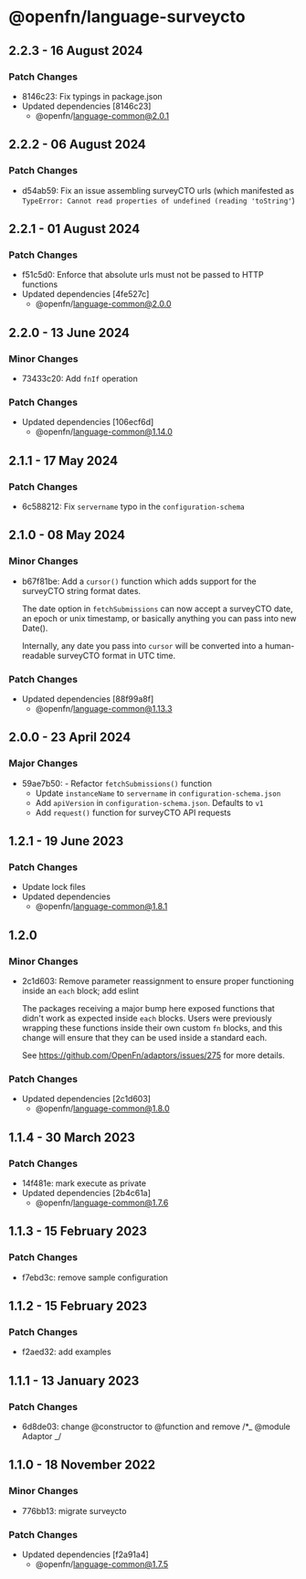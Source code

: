 # @openfn/language-surveycto

## 2.2.3 - 16 August 2024

### Patch Changes

* 8146c23: Fix typings in package.json
* Updated dependencies \[8146c23]
  * @openfn/language-common@2.0.1

## 2.2.2 - 06 August 2024

### Patch Changes

* d54ab59: Fix an issue assembling surveyCTO urls (which manifested as
  `TypeError: Cannot read properties of undefined (reading 'toString'`)

## 2.2.1 - 01 August 2024

### Patch Changes

* f51c5d0: Enforce that absolute urls must not be passed to HTTP functions
* Updated dependencies \[4fe527c]
  * @openfn/language-common@2.0.0

## 2.2.0 - 13 June 2024

### Minor Changes

* 73433c20: Add `fnIf` operation

### Patch Changes

* Updated dependencies \[106ecf6d]
  * @openfn/language-common@1.14.0

## 2.1.1 - 17 May 2024

### Patch Changes

* 6c588212: Fix `servername` typo in the `configuration-schema`

## 2.1.0 - 08 May 2024

### Minor Changes

* b67f81be: Add a `cursor()` function which adds support for the surveyCTO
  string format dates.

  The date option in `fetchSubmissions` can now accept a surveyCTO date, an
  epoch or unix timestamp, or basically anything you can pass into new Date().

  Internally, any date you pass into `cursor` will be converted into a
  human-readable surveyCTO format in UTC time.

### Patch Changes

* Updated dependencies \[88f99a8f]
  * @openfn/language-common@1.13.3

## 2.0.0 - 23 April 2024

### Major Changes

* 59ae7b50: - Refactor `fetchSubmissions()` function
  * Update `instanceName` to `servername` in `configuration-schema.json`
  * Add `apiVersion` in `configuration-schema.json`. Defaults to `v1`
  * Add `request()` function for surveyCTO API requests

## 1.2.1 - 19 June 2023

### Patch Changes

* Update lock files
* Updated dependencies
  * @openfn/language-common@1.8.1

## 1.2.0

### Minor Changes

* 2c1d603: Remove parameter reassignment to ensure proper functioning inside an
  `each` block; add eslint

  The packages receiving a major bump here exposed functions that didn't work as
  expected inside `each` blocks. Users were previously wrapping these functions
  inside their own custom `fn` blocks, and this change will ensure that they can
  be used inside a standard each.

  See https://github.com/OpenFn/adaptors/issues/275 for more details.

### Patch Changes

* Updated dependencies \[2c1d603]
  * @openfn/language-common@1.8.0

## 1.1.4 - 30 March 2023

### Patch Changes

* 14f481e: mark execute as private
* Updated dependencies \[2b4c61a]
  * @openfn/language-common@1.7.6

## 1.1.3 - 15 February 2023

### Patch Changes

* f7ebd3c: remove sample configuration

## 1.1.2 - 15 February 2023

### Patch Changes

* f2aed32: add examples

## 1.1.1 - 13 January 2023

### Patch Changes

* 6d8de03: change @constructor to @function and remove /\*\_ @module Adaptor \_/

## 1.1.0 - 18 November 2022

### Minor Changes

* 776bb13: migrate surveycto

### Patch Changes

* Updated dependencies \[f2a91a4]
  * @openfn/language-common@1.7.5
